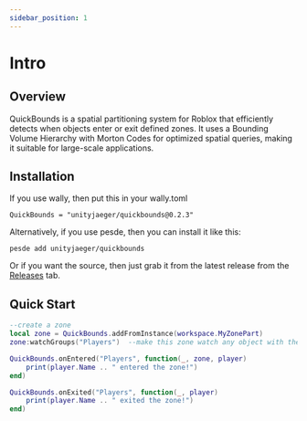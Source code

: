 ```yaml
---
sidebar_position: 1
---
```


# Intro

## Overview
QuickBounds is a spatial partitioning system for Roblox that efficiently detects when objects enter or exit defined zones. It uses a Bounding Volume Hierarchy with Morton Codes for optimized spatial queries, making it suitable for large-scale applications.

## Installation
If you use wally, then put this in your wally.toml
```
QuickBounds = "unityjaeger/quickbounds@0.2.3"
```

Alternatively, if you use pesde, then you can install it like this:
```
pesde add unityjaeger/quickbounds
```

Or if you want the source, then just grab it from the latest release from the [Releases](https://github.com/unityjaeger/QuickBounds/releases) tab.

## Quick Start
```lua
--create a zone
local zone = QuickBounds.addFromInstance(workspace.MyZonePart)
zone:watchGroups("Players")  --make this zone watch any object with the "Players" group

QuickBounds.onEntered("Players", function(_, zone, player)
    print(player.Name .. " entered the zone!")
end)

QuickBounds.onExited("Players", function(_, player)
    print(player.Name .. " exited the zone!")
end)
```